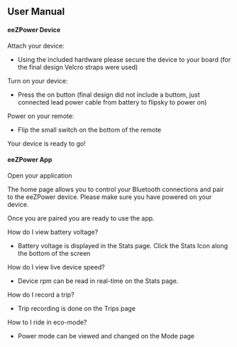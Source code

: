 ## User Manual

#### eeZPower Device

Attach your device:

-	Using the included hardware please secure the device to your board (for the final design Velcro straps were used)

Turn on your device:

-	Press the on button (final design did not include a buttom, just connected lead power cable from battery to flipsky to power on)

Power on your remote:

-	Flip the small switch on the bottom of the remote

Your device is ready to go!

#### eeZPower App

Open your application

The home page allows you to control your Bluetooth connections and pair to the eeZPower device. Please make sure you have powered on your device.

Once you are paired you are ready to use the app.

How do I view battery voltage?

-	Battery voltage is displayed in the Stats page. Click the Stats Icon along the bottom of the screen

How do I view live device speed?

-	Device rpm can be read in real-time on the Stats page.

How do I record a trip?

-	Trip recording is done on the Trips page

How to I ride in eco-mode?

-	Power mode can be viewed and changed on the Mode page
